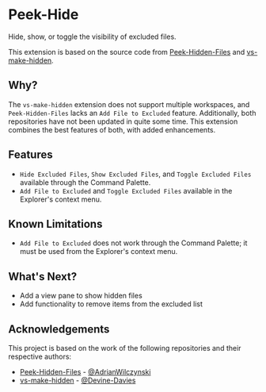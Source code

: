 # Peek-Hide

Hide, show, or toggle the visibility of excluded files.

This extension is based on the source code from [Peek-Hidden-Files](https://github.com/AdrianWilczynski/PeekHiddenFiles) and [vs-make-hidden](https://github.com/Devine-Davies/vs-make-hidden).

## Why?

The `vs-make-hidden` extension does not support multiple workspaces, and `Peek-Hidden-Files` lacks an `Add File to Excluded` feature. Additionally, both repositories have not been updated in quite some time. This extension combines the best features of both, with added enhancements.

## Features

- `Hide Excluded Files`, `Show Excluded Files`, and `Toggle Excluded Files` available through the Command Palette.
- `Add File to Excluded` and `Toggle Excluded Files` available in the Explorer's context menu.

## Known Limitations

- `Add File to Excluded` does not work through the Command Palette; it must be used from the Explorer's context menu.

## What's Next?

- Add a view pane to show hidden files
- Add functionality to remove items from the excluded list

## Acknowledgements

This project is based on the work of the following repositories and their respective authors:

- [Peek-Hidden-Files](https://github.com/AdrianWilczynski/PeekHiddenFiles) - [@AdrianWilczynski](https://github.com/AdrianWilczynski)
- [vs-make-hidden](https://github.com/Devine-Davies/vs-make-hidden) - [@Devine-Davies](https://github.com/Devine-Davies)
